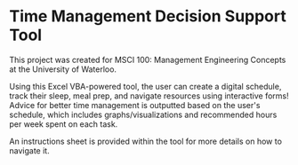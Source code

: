 # Time Management Decision Support Tool

This project was created for MSCI 100: Management Engineering Concepts at the University of Waterloo.

Using this Excel VBA-powered tool, the user can create a digital schedule, track their sleep, meal prep, and navigate resources using interactive forms! Advice for better time management is outputted based on the user's schedule, which includes graphs/visualizations and recommended hours per week spent on each task.

An instructions sheet is provided within the tool for more details on how to navigate it.
